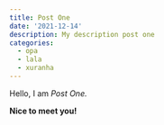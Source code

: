 ```yaml
---
title: Post One
date: '2021-12-14'
description: My description post one
categories:
  - opa
  - lala
  - xuranha
---
```

Hello, I am _Post One._

**Nice to meet you!**
